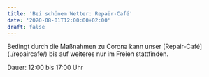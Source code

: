 ```yaml
---
title: 'Bei schönem Wetter: Repair-Café'
date: '2020-08-01T12:00:00+02:00'
draft: false
---
```


Bedingt durch die Maßnahmen zu Corona kann unser [Repair-Café] (./repaircafe/) bis auf weiteres nur im Freien stattfinden.

Dauer: 12:00 bis 17:00 Uhr
